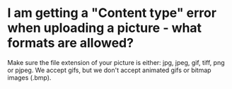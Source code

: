 # I am getting a "Content type" error when uploading a picture - what formats are allowed?

Make sure the file extension of your picture is either: jpg, jpeg, gif, tiff, png or pjpeg. We accept gifs, but we don't accept animated gifs or bitmap images (.bmp).
